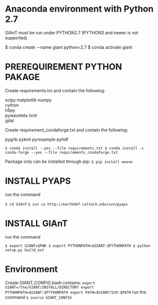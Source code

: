 


# Anaconda environment with Python 2.7

GIAnT must be run under PYTHON2.7 (PYTHON3 and newer is not supported)

$ conda create --name giant python=2.7
$ conda activate giant


# PREREQUIREMENT PYTHON PAKAGE


Create requirements.txt and contain the following:

scipy
matplotlib
numpy	
cython	
h5py	
pywavelets
lxml	
gdal

Create requirement_condaforge.txt and contain the following:

pygrib
pykml
pyresample
pyhdf

`
$ conda install --yes --file requirements.txt
$ conda install -c conda-forge --yes --file requirements_condaforge.txt
`

Package only can be installed through pip:
`
$ pip install weave
`

# INSTALL PYAPS

run the command

`$ cd GIAnT`
`$ svn co http://earthdef.caltech.edu/svn/pyaps`

# INSTALL GIAnT

run the command

`$ export GIANT=$PWD
$ export PYTHONPATH=$GIANT:$PYTHONPATH
$ python setup.py build_ext`

# Environment 

Create GIANT_CONFIG.bash contains:
`
export GIANT=/the/GIANT/INSTALL/DIRECTORY
export PYTHONPATH=$GIANT:$PYTHONPATH
export PATH=$GIANT/SCR:$PATH
`
run the command
`$ source GIANT_CONFIG`
